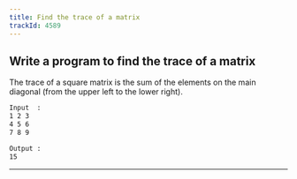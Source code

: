 ```yaml
---
title: Find the trace of a matrix
trackId: 4589
---
```


## Write a program to find the trace of a matrix

The trace of a square matrix is the sum of the elements on the main diagonal (from the upper left to the lower right).

```txt
Input  :
1 2 3
4 5 6
7 8 9

Output :
15
```

---
